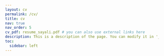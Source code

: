 ```yaml
---
layout: cv
permalink: /cv/
title: cv
nav: true
nav_order: 5
cv_pdf: resume_sayali.pdf # you can also use external links here
description: This is a description of the page. You can modify it in '_pages/cv.md'. You can also change or remove the top pdf download button.
toc:
  sidebar: left
---
```

